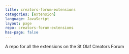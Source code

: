 ```yaml
---
title: creators-forum-extensions
categories: [extension]
language: JavaScript
layout: page
repo: creators-forum-extensions
has-page: false
---
```


A repo for all the extensions on the St Olaf Creators Forum
